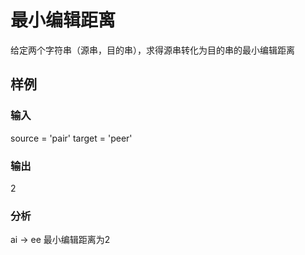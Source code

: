 # 最小编辑距离
给定两个字符串（源串，目的串），求得源串转化为目的串的最小编辑距离
## 样例
### 输入
source = 'pair'
target = 'peer'
### 输出
2
### 分析
ai -> ee 最小编辑距离为2
